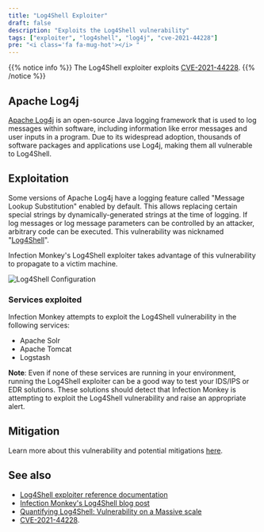 ```yaml
---
title: "Log4Shell Exploiter"
draft: false
description: "Exploits the Log4Shell vulnerability"
tags: ["exploiter", "log4shell", "log4j", "cve-2021-44228"]
pre: "<i class='fa fa-mug-hot'></i> "
---
```


{{% notice info %}}
The Log4Shell exploiter exploits [CVE-2021-44228](
https://cve.mitre.org/cgi-bin/cvename.cgi?name=CVE-2021-44228).
{{% /notice %}}

## Apache Log4j

[Apache Log4j](https://logging.apache.org/log4j/) is an open-source Java
logging framework that is used to log messages within software, including
information like error messages and user inputs in a program. Due to its
widespread adoption, thousands of software packages and applications use
Log4j, making them all vulnerable to Log4Shell.

## Exploitation

Some versions of Apache Log4j have a logging feature called "Message Lookup
Substitution" enabled by default. This allows replacing certain special strings
by dynamically-generated strings at the time of logging. If log messages or log
message parameters can be controlled by an attacker, arbitrary code can be
executed. This vulnerability was nicknamed
"[Log4Shell](https://en.wikipedia.org/wiki/Log4Shell)".

Infection Monkey's Log4Shell exploiter takes advantage of this vulnerability
to propagate to a victim machine.

![Log4Shell Configuration](
/images/island/configuration-page/log4shell-exploiter-configuration.png
"Log4Shell Configuration")

### Services exploited

Infection Monkey attempts to exploit the Log4Shell vulnerability in the
following services:

- Apache Solr
- Apache Tomcat
- Logstash

**Note**: Even if none of these services are running in your environment,
running the Log4Shell exploiter can be a good way to test your IDS/IPS or EDR
solutions. These solutions should detect that Infection Monkey is attempting to
exploit the Log4Shell vulnerability and raise an appropriate alert.

## Mitigation

Learn more about this vulnerability and potential mitigations [here](
https://logging.apache.org/log4j/2.x/security.html#CVE-2021-44228).

## See also
- [Log4Shell exploiter reference
  documentation](/reference/exploiters/log4shell)
- [Infection Monkey's Log4Shell blog
  post](https://www.akamai.com/blog/security/infection-monkey-new-log4shell-simulation)
- [Quantifying Log4Shell: Vulnerability on a Massive
  scale](https://www.akamai.com/blog/security/quantifying-log4shell-vulnerability-on-a-massive-scale)
- [CVE-2021-44228](https://cve.mitre.org/cgi-bin/cvename.cgi?name=CVE-2021-44228).
